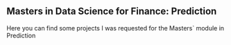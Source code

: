 ## Masters in Data Science for Finance: Prediction

Here you can find some projects I was requested for the Masters` module in Prediction


